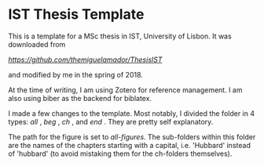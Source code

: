# IST Thesis Template

This is a template for a MSc thesis in IST, University of Lisbon. It was downloaded from

_*https://github.com/themiguelamador/ThesisIST*_

and modified by me in the spring of 2018.

At the time of writing, I am using Zotero for reference management. I am also using biber as the backend for biblatex.

I made a few changes to the template. Most notably, I divided the folder in 4 types: _*all*_ , _*beg*_ , _*ch*_ , and _*end*_ . They are pretty self explanatory.

The path for the figure is set to *_all-figures_*. The sub-folders within this folder are the names of the chapters starting with a capital, i.e. 'Hubbard' instead of 'hubbard' (to avoid mistaking them for the ch-folders themselves).

